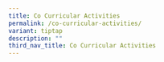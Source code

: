 ```yaml
---
title: Co Curricular Activities
permalink: /co-curricular-activities/
variant: tiptap
description: ""
third_nav_title: Co Curricular Activities
---
```

